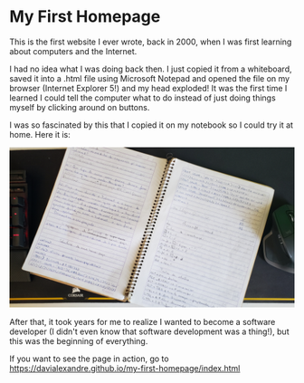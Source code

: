 # My First Homepage

This is the first website I ever wrote, back in 2000, when I was first learning about computers and the Internet.

I had no idea what I was doing back then. I just copied it from a whiteboard, saved it into a .html file using 
Microsoft Notepad and opened the file on my browser (Internet Explorer 5!) and my head exploded! It was the 
first time I learned I could tell the computer what to do instead of just doing things myself by clicking around 
on buttons.

I was so fascinated by this that I copied it on my notebook so I could try it at home. Here it is:

![Notebook with my first homepage](notebook.jpg)

After that, it took years for me to realize I wanted to become a software developer (I didn't even know that 
software development was a thing!), but this was the beginning of everything.

If you want to see the page in action, go to https://davialexandre.github.io/my-first-homepage/index.html
